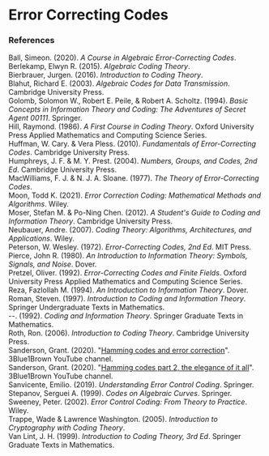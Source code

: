# Error Correcting Codes

### References
Ball, Simeon. (2020). _A Course in Algebraic Error-Correcting Codes_.<br>
Berlekamp, Elwyn R. (2015). _Algebraic Coding Theory_.<br>
Bierbrauer, Jurgen. (2016). _Introduction to Coding Theory_.<br>
Blahut, Richard E. (2003). _Algebraic Codes for Data Transmission_. Cambridge University Press.<br>
Golomb, Solomon W., Robert E. Peile, & Robert A. Scholtz. (1994). _Basic Concepts in Information Theory and Coding: The Adventures of Secret Agent 00111_. Springer.<br>
Hill, Raymond. (1986). _A First Course in Coding Theory_. Oxford University Press Applied Mathematics and Computing Science Series.<br>
Huffman, W. Cary. & Vera Pless. (2010). _Fundamentals of Error-Correcting Codes_. Cambridge University Press.<br>
Humphreys, J. F. & M. Y. Prest. (2004). _Numbers, Groups, and Codes, 2nd Ed_. Cambridge University Press.<br>
MacWilliams, F. J. & N. J. A. Sloane. (1977). _The Theory of Error-Correcting Codes_.<br>
Moon, Todd K. (2021). _Error Correction Coding: Mathematical Methods and Algorithms_. Wiley.<br>
Moser, Stefan M. & Po-Ning Chen. (2012). _A Student's Guide to Coding and Information Theory_. Cambridge University Press.<br>
Neubauer, Andre. (2007). _Coding Theory: Algorithms, Architectures, and Applications_. Wiley.<br>
Peterson, W. Wesley. (1972). _Error-Correcting Codes, 2nd Ed_. MIT Press.<br>
Pierce, John R. (1980). _An Introduction to Information Theory: Symbols, Signals, and Noise_. Dover.<br>
Pretzel, Oliver. (1992). _Error-Correcting Codes and Finite Fields_. Oxford University Press Applied Mathematics and Computing Science Series.<br>
Reza, Fazlollah M. (1994). _An Introduction to Information Theory_. Dover.<br>
Roman, Steven. (1997). _Introduction to Coding and Information Theory_. Springer Undergraduate Texts in Mathematics.<br>
--. (1992). _Coding and Information Theory_. Springer Graduate Texts in Mathematics.<br>
Roth, Ron. (2006). _Introduction to Coding Theory_. Cambridge University Press.<br>
Sanderson, Grant. (2020). "[Hamming codes and error correction](https://www.youtube.com/watch?v=X8jsijhllIA)". 3Blue1Brown YouTube channel.<br>
Sanderson, Grant. (2020). "[Hamming codes part 2, the elegance of it all](https://www.youtube.com/watch?v=b3NxrZOu_CE)". 3Blue1Brown YouTube channel.<br>
Sanvicente, Emilio. (2019). _Understanding Error Control Coding_. Springer.<br>
Stepanov, Serguei A. (1999). _Codes on Algebraic Curves_. Springer.<br>
Sweeney, Peter. (2002). _Error Control Coding: From Theory to Practice_. Wiley.<br>
Trappe, Wade & Lawrence Washington. (2005). _Introduction to Cryptography with Coding Theory_.<br>
Van Lint, J. H. (1999). _Introduction to Coding Theory, 3rd Ed_. Springer Graduate Texts in Mathematics.<br>
